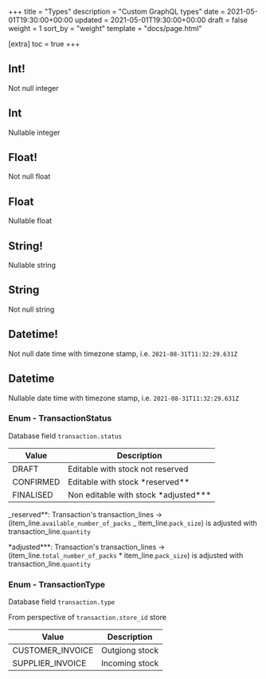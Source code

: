 +++
title = "Types"
description = "Custom GraphQL types"
date = 2021-05-01T19:30:00+00:00
updated = 2021-05-01T19:30:00+00:00
draft = false
weight = 1
sort_by = "weight"
template = "docs/page.html"

[extra]
toc = true
+++

## Int!

Not null integer

## Int

Nullable integer

## Float!

Not null float

## Float

Nullable float

## String!

Nullable string

## String

Not null string

## Datetime!

Not null date time with timezone stamp, i.e. `2021-08-31T11:32:29.631Z`

## Datetime

Nullable date time with timezone stamp, i.e. `2021-08-31T11:32:29.631Z`

### Enum - TransactionStatus

Database field `transaction.status`

| Value     | Description                              |
| --------- | ---------------------------------------- |
| DRAFT     | Editable with stock not reserved         |
| CONFIRMED | Editable with stock \*reserved\*\*       |
| FINALISED | Non editable with stock \*adjusted\*\*\* |

_reserved\*\*: Transaction's transaction_lines -> (item_line.`available_number_of_packs` _ item_line.`pack_size`) is adjusted with transaction_line.`quantity`

\*adjusted*\*\*: Transaction's transaction_lines -> (item_line.`total_number_of_packs` * item_line.`pack_size`) is adjusted with transaction_line.`quantity`

### Enum - TransactionType

Database field `transaction.type`

From perspective of `transaction.store_id` store

| Value            | Description    |
| ---------------- | -------------- |
| CUSTOMER_INVOICE | Outgiong stock |
| SUPPLIER_INVOICE | Incoming stock |
